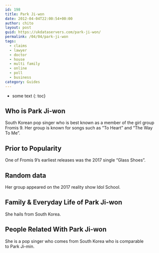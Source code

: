 ```yaml
---
id: 198
title: Park Ji-won
date: 2012-04-04T22:00:54+00:00
author: chito
layout: post
guid: https://ukdataservers.com/park-ji-won/
permalink: /04/04/park-ji-won
tags:
  - claims
  - lawyer
  - doctor
  - house
  - multi family
  - online
  - poll
  - business
category: Guides
---
```


* some text
{: toc}


## Who is  Park Ji-won
                  
                  
                  
South Korean pop singer who is best known as a member of the girl group Fromis 9. Her group is known for songs such as &#8220;To Heart&#8221; and &#8220;The Way To Me&#8221;. 
                  
                
                
                
## Prior to Popularity 
                  
                  
                  
One of Fromis 9&#8217;s earliest releases was the 2017 single &#8220;Glass Shoes&#8221;.
                  
                
                
                
## Random data 
                  
                  
                  
Her group appeared on the 2017 reality show Idol School. 
                  
                
                
                
## Family & Everyday Life of Park Ji-won
                  
                  
                  
She hails from South Korea. 
                  
                
                
                
## People Related With  Park Ji-won
                  
                  
                  
She is a pop singer who comes from South Korea who is comparable to Park Ji-min. 
                  
                
              
            
          
          
          
    
    
  
